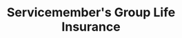 ---
identifier: "servicemembersGroupLifeInsurance"
title: "Servicemember's Group Life Insurance"
headline: "Need text here"
tags: 
  - "insurance"
lifeEvents: 
  - "bereavement"
source:
  name: "Department of Defense"
  link: "#"

summary: "Survivors of service members may qualify for low-cost group life insurance."

# eligibility
was_veteran: true
not_discharged_dishonorably: true
relationship: ["spouse", "child", "parent"]
age_in_years: 18

---